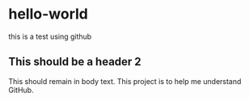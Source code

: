 # hello-world
this is a test using github
## This should be a header 2
This should remain in body text.
This project is to help me understand GitHub.
